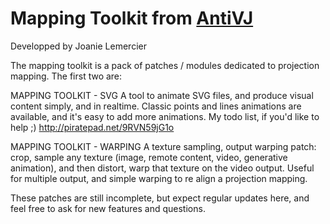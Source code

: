 # Mapping Toolkit from [AntiVJ](http://www.antivj.com)

Developped by Joanie Lemercier


The mapping toolkit is a pack of patches / modules dedicated to projection mapping. The first two are:

MAPPING TOOLKIT - SVG
A tool to animate SVG files, and produce visual content simply, and in realtime. Classic points and lines animations are available, and it's easy to add more animations.
My todo list, if you'd like to help ;) http://piratepad.net/9RVN59jG1o

MAPPING TOOLKIT - WARPING
A texture sampling, output warping patch: crop, sample any texture (image, remote content, video, generative animation), and then distort, warp that texture on the video output. Useful for multiple output, and simple warping to re align a projection mapping.

These patches are still incomplete, but expect regular updates here, and feel free to ask for new features and questions.